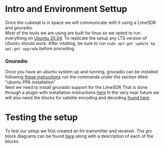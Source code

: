 # Intro and Environment Settup
Once the cubesat is in space we will communicate with it using a LimeSDR and gnuradio.  
Most of the tools we are using are built for linux so we opted to run everything on [Ubuntu 20.04](https://releases.ubuntu.com/20.04/).
To replicate the setup any LTS version of Ubuntu should work. After intalling, be sure to run `sudo apt-get update && apt-get upgrade` before proceding.
### Gnuradio
Once you have an ubuntu system up and running, gnuradio can be installed following [these instructions](https://wiki.gnuradio.org/index.php/InstallingGR)
run the commands under the section titled "ubuntu PPA installation"  
Next we need to install gnuradio support for the LimeSDR
That is done through a plugin with installation instructions [here](https://wiki.myriadrf.org/Gr-limesdr_Plugin_for_GNURadio)
In the very near future we will also need the blocks for satelite encoding and decoding [found here](https://github.com/daniestevez/gr-satellites)
# Testing the setup
To test our setup we first created an fm transmitter and receiver. The grc block diagrams can be found [here](fm) along with a description of each of the blocks
